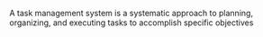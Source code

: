 A task management system is a systematic approach to planning, organizing, and executing tasks to accomplish specific objectives
